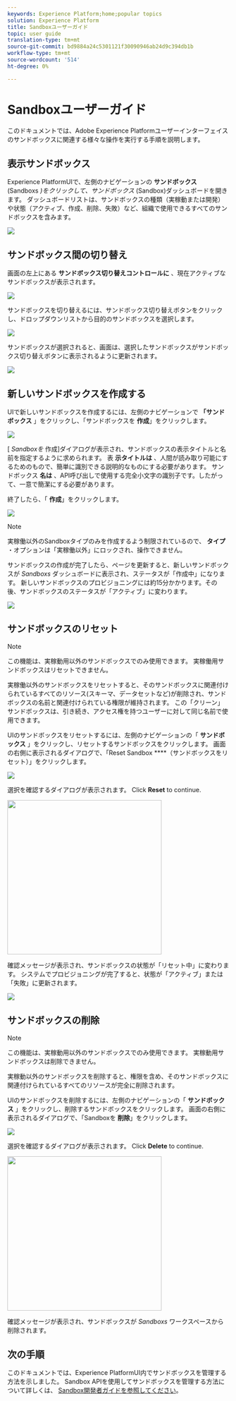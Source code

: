 ```yaml
---
keywords: Experience Platform;home;popular topics
solution: Experience Platform
title: Sandboxユーザーガイド
topic: user guide
translation-type: tm+mt
source-git-commit: bd9884a24c5301121f30090946ab24d9c394db1b
workflow-type: tm+mt
source-wordcount: '514'
ht-degree: 0%

---
```



# Sandboxユーザーガイド

このドキュメントでは、Adobe Experience Platformユーザーインターフェイスのサンドボックスに関連する様々な操作を実行する手順を説明します。

## 表示サンドボックス

Experience PlatformUIで、左側のナビゲーションの **サンドボックス** (Sandboxs _)をクリックして、サンドボックス_ (Sandbox)ダッシュボードを開きます。 ダッシュボードリストは、サンドボックスの種類（実稼動または開発）や状態（アクティブ、作成、削除、失敗）など、組織で使用できるすべてのサンドボックスを含みます。

![](../images/ui/sandboxes-tab.png)

## サンドボックス間の切り替え

画面の左上にある **サンドボックス切り替えコントロールに** 、現在アクティブなサンドボックスが表示されます。

![](../images/ui/sandbox-selector.png)

サンドボックスを切り替えるには、サンドボックス切り替えボタンをクリックし、ドロップダウンリストから目的のサンドボックスを選択します。

![](../images/ui/switch-sandbox.png)

サンドボックスが選択されると、画面は、選択したサンドボックスがサンドボックス切り替えボタンに表示されるように更新されます。

![](../images/ui/sandbox-switched.png)

## 新しいサンドボックスを作成する

UIで新しいサンドボックスを作成するには、左側のナビゲーションで **「サンドボックス** 」をクリックし、「サンドボックスを **作成**」をクリックします。

![](../images/ui/create-sandbox-button.png)

[ _Sandboxを_ 作成]ダイアログが表示され、サンドボックスの表示タイトルと名前を指定するように求められます。 表 **示タイトルは** 、人間が読み取り可能にするためのもので、簡単に識別できる説明的なものにする必要があります。 サンドボックス **名は** 、API呼び出しで使用する完全小文字の識別子です。したがって、一意で簡潔にする必要があります。

終了したら、「 **作成**」をクリックします。

![](../images/ui/create-sandbox-dialog.png)

>[!NOTE]
>
>実稼働以外のSandboxタイプのみを作成するよう制限されているので、 **タイプ** ・オプションは「実稼働以外」にロックされ、操作できません。

サンドボックスの作成が完了したら、ページを更新すると、新しいサンドボックスが _Sandboxs_ ダッシュボードに表示され、ステータスが「作成中」になります。 新しいサンドボックスのプロビジョニングには約15分かかります。その後、サンドボックスのステータスが「アクティブ」に変わります。

![](../images/ui/sandbox-created.png)

## サンドボックスのリセット

>[!NOTE]
>
>この機能は、実稼動用以外のサンドボックスでのみ使用できます。 実稼働用サンドボックスはリセットできません。

実稼働以外のサンドボックスをリセットすると、そのサンドボックスに関連付けられているすべてのリソース(スキーマ、データセットなど)が削除され、サンドボックスの名前と関連付けられている権限が維持されます。 この「クリーン」サンドボックスは、引き続き、アクセス権を持つユーザーに対して同じ名前で使用できます。

UIのサンドボックスをリセットするには、左側のナビゲーションの「 **サンドボックス** 」をクリックし、リセットするサンドボックスをクリックします。 画面の右側に表示されるダイアログで、「Reset Sandbox ****（サンドボックスをリセット）」をクリックします。

![](../images/ui/reset-sandbox-button.png)

選択を確認するダイアログが表示されます。 Click **Reset** to continue.

<img src="../images/ui/reset-are-you-sure.png" width="350"><br>

確認メッセージが表示され、サンドボックスの状態が「リセット中」に変わります。 システムでプロビジョニングが完了すると、状態が「アクティブ」または「失敗」に更新されます。

![](../images/ui/sandbox-resetting.png)

## サンドボックスの削除

>[!NOTE]
>
>この機能は、実稼動用以外のサンドボックスでのみ使用できます。 実稼動用サンドボックスは削除できません。

実稼動以外のサンドボックスを削除すると、権限を含め、そのサンドボックスに関連付けられているすべてのリソースが完全に削除されます。

UIのサンドボックスを削除するには、左側のナビゲーションの「 **サンドボックス** 」をクリックし、削除するサンドボックスをクリックします。 画面の右側に表示されるダイアログで、「Sandboxを **削除**」をクリックします。

![](../images/ui/delete-sandbox-button.png)

選択を確認するダイアログが表示されます。 Click **Delete** to continue.

<img src="../images/ui/delete-are-you-sure.png" width="350"><br>

確認メッセージが表示され、サンドボックスが _Sandboxs_ ワークスペースから削除されます。

## 次の手順

このドキュメントでは、Experience PlatformUI内でサンドボックスを管理する方法を示しました。 Sandbox APIを使用してサンドボックスを管理する方法について詳しくは、 [Sandbox開発者ガイドを参照してください](../api/getting-started.md)。